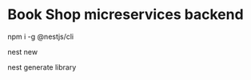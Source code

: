 # Book Shop micreservices backend

npm i -g @nestjs/cli

nest new <name>

nest generate library <common>